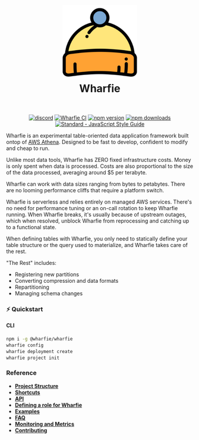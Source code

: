 <h1 align="center">
  <img src="./docs/beanie.svg" alt="Wharfie Beanie Logo" width="200">
  <br>
  Wharfie
  <br>
  <br>
</h1>

<p align="center">
  <a href="https://discord.gg/QEbzFUsR"><img src="https://img.shields.io/discord/1131550721142161408" alt="discord"></a>
  <a href="https://github.com/wharfie/wharfie/actions/workflows/ci.yml"><img src="https://github.com/wharfie/wharfie/actions/workflows/ci.yml/badge.svg" alt="Wharfie CI"></a>
  <a href="https://www.npmjs.com/package/@wharfie/wharfie"><img src="https://img.shields.io/npm/v/@wharfie/wharfie.svg" alt="npm version"></a>
  <a href="https://www.npmjs.com/package/@wharfie/wharfie"><img src="https://img.shields.io/npm/dm/@wharfie/wharfie.svg" alt="npm downloads"></a>
  <a href="https://standardjs.com"><img src="https://img.shields.io/badge/code_style-standard-brightgreen.svg" alt="Standard - JavaScript Style Guide"></a>
</p>

Wharfie is an experimental table-oriented data application framework built ontop of [AWS Athena](https://aws.amazon.com/athena/). Designed to be fast to develop, confident to modify and cheap to run.

Unlike most data tools, Wharfie has ZERO fixed infrastructure costs. Money is only spent when data is processed. Costs are also proportional to the size of the data processed, averaging around $5 per terabyte.

Wharfie can work with data sizes ranging from bytes to petabytes. There are no looming performance cliffs that require a platform switch.

Wharfie is serverless and relies entirely on managed AWS services. There's no need for performance tuning or an on-call rotation to keep Wharfie running. When Wharfie breaks, it's usually because of upstream outages, which when resolved, unblock Wharfie from reprocessing and catching up to a functional state.

When defining tables with Wharfie, you only need to statically define your table structure or the query used to materialize, and Wharfie takes care of the rest.

"The Rest" includes:

- Registering new partitions
- Converting compression and data formats
- Repartitioning
- Managing schema changes

### ⚡️ Quickstart

#### CLI

```bash
npm i -g @wharfie/wharfie
wharfie config
wharfie deployment create
wharfie project init
```

### Reference

- **[Project Structure](./docs/project.md)**
- **[Shortcuts](./docs/shortcuts.md)**
- **[API](./docs/API.md)**
- **[Defining a role for Wharfie](./docs/defining_a_role_for_wharfie.md)**
- **[Examples](./docs/examples.md)**
- **[FAQ](./docs/FAQ.md)**
- **[Monitoring and Metrics](./docs/metrics.md)**
- **[Contributing](./docs/contributing.md)**
